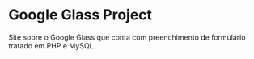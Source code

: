 # Google Glass Project

Site sobre o Google Glass que conta com preenchimento de formulário tratado em PHP e MySQL.
